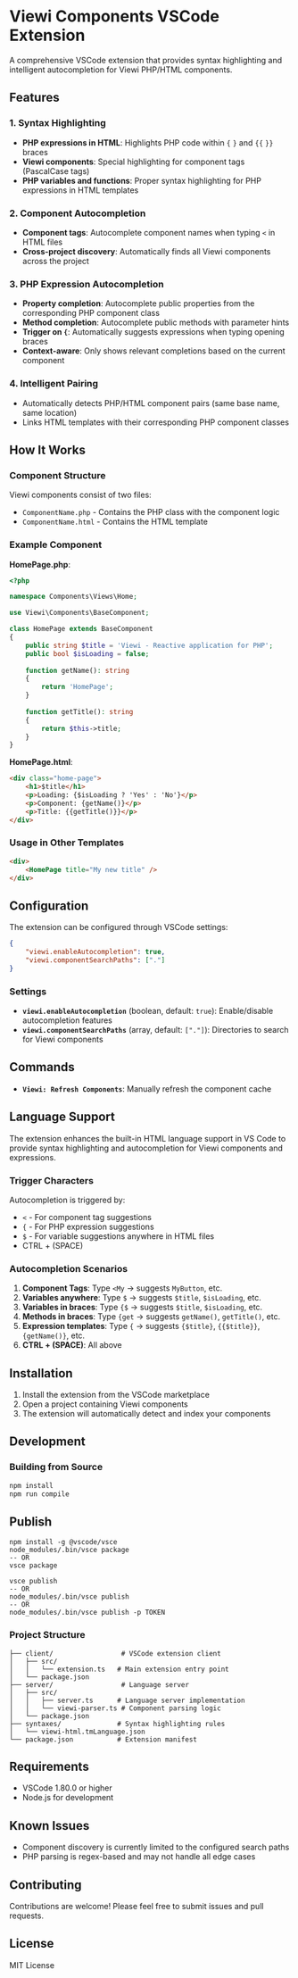 # Viewi Components VSCode Extension

A comprehensive VSCode extension that provides syntax highlighting and intelligent autocompletion for Viewi PHP/HTML components.

## Features

### 1. Syntax Highlighting
- **PHP expressions in HTML**: Highlights PHP code within `{` `}` and `{{` `}}` braces
- **Viewi components**: Special highlighting for component tags (PascalCase tags)
- **PHP variables and functions**: Proper syntax highlighting for PHP expressions in HTML templates

### 2. Component Autocompletion
- **Component tags**: Autocomplete component names when typing `<` in HTML files
- **Cross-project discovery**: Automatically finds all Viewi components across the project

### 3. PHP Expression Autocompletion
- **Property completion**: Autocomplete public properties from the corresponding PHP component class
- **Method completion**: Autocomplete public methods with parameter hints
- **Trigger on `{`**: Automatically suggests expressions when typing opening braces
- **Context-aware**: Only shows relevant completions based on the current component

### 4. Intelligent Pairing
- Automatically detects PHP/HTML component pairs (same base name, same location)
- Links HTML templates with their corresponding PHP component classes

## How It Works

### Component Structure
Viewi components consist of two files:
- `ComponentName.php` - Contains the PHP class with the component logic
- `ComponentName.html` - Contains the HTML template

### Example Component

**HomePage.php**:
```php
<?php

namespace Components\Views\Home;

use Viewi\Components\BaseComponent;

class HomePage extends BaseComponent
{
    public string $title = 'Viewi - Reactive application for PHP';
    public bool $isLoading = false;
    
    function getName(): string
    {
        return 'HomePage';
    }
    
    function getTitle(): string
    {
        return $this->title;
    }
}
```

**HomePage.html**:
```html
<div class="home-page">
    <h1>$title</h1>
    <p>Loading: {$isLoading ? 'Yes' : 'No'}</p>
    <p>Component: {getName()}</p>
    <p>Title: {{getTitle()}}</p>
</div>
```

### Usage in Other Templates
```html
<div>
    <HomePage title="My new title" />
</div>
```

## Configuration

The extension can be configured through VSCode settings:

```json
{
    "viewi.enableAutocompletion": true,
    "viewi.componentSearchPaths": ["."]
}
```

### Settings

- **`viewi.enableAutocompletion`** (boolean, default: `true`): Enable/disable autocompletion features
- **`viewi.componentSearchPaths`** (array, default: `["."]`): Directories to search for Viewi components

## Commands

- **`Viewi: Refresh Components`**: Manually refresh the component cache

## Language Support

The extension enhances the built-in HTML language support in VS Code to provide syntax highlighting and autocompletion for Viewi components and expressions.

### Trigger Characters
Autocompletion is triggered by:
- `<` - For component tag suggestions
- `{` - For PHP expression suggestions  
- `$` - For variable suggestions anywhere in HTML files
- CTRL + (SPACE)

### Autocompletion Scenarios

1. **Component Tags**: Type `<My` → suggests `MyButton`, etc.
2. **Variables anywhere**: Type `$` → suggests `$title`, `$isLoading`, etc.
3. **Variables in braces**: Type `{$` → suggests `$title`, `$isLoading`, etc.
4. **Methods in braces**: Type `{get` → suggests `getName()`, `getTitle()`, etc.
5. **Expression templates**: Type `{` → suggests `{$title}`, `{{$title}}`, `{getName()}`, etc.
6. **CTRL + (SPACE)**: All above

## Installation

1. Install the extension from the VSCode marketplace
2. Open a project containing Viewi components
3. The extension will automatically detect and index your components

## Development

### Building from Source
```bash
npm install
npm run compile
```

## Publish

```
npm install -g @vscode/vsce
node_modules/.bin/vsce package
-- OR
vsce package
```

```
vsce publish
-- OR
node_modules/.bin/vsce publish
-- OR
node_modules/.bin/vsce publish -p TOKEN
```

### Project Structure
```
├── client/                 # VSCode extension client
│   ├── src/
│   │   └── extension.ts   # Main extension entry point
│   └── package.json
├── server/                 # Language server
│   ├── src/
│   │   ├── server.ts      # Language server implementation
│   │   └── viewi-parser.ts # Component parsing logic
│   └── package.json
├── syntaxes/              # Syntax highlighting rules
│   └── viewi-html.tmLanguage.json
└── package.json           # Extension manifest
```

## Requirements

- VSCode 1.80.0 or higher
- Node.js for development

## Known Issues

- Component discovery is currently limited to the configured search paths
- PHP parsing is regex-based and may not handle all edge cases

## Contributing

Contributions are welcome! Please feel free to submit issues and pull requests.

## License

MIT License

